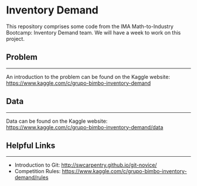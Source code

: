 # Inventory Demand
This repository comprises some code from the IMA Math-to-Industry Bootcamp: Inventory Demand team. We will have a week to work on this project. 

## Problem
--------------------------------------------------------------------------------

An introduction to the problem can be found on the Kaggle website: https://www.kaggle.com/c/grupo-bimbo-inventory-demand

## Data
--------------------------------------------------------------------------------

Data can be found on the Kaggle website: https://www.kaggle.com/c/grupo-bimbo-inventory-demand/data

## Helpful Links
--------------------------------------------------------------------------------
- Introduction to Git: http://swcarpentry.github.io/git-novice/
- Competition Rules: https://www.kaggle.com/c/grupo-bimbo-inventory-demand/rules
